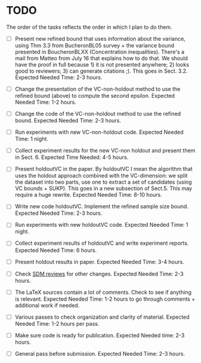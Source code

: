 TODO
====

The order of the tasks reflects the order in which I plan to do them.

- [ ] Present new refined bound that uses information about the variance, using
	Thm 3.3 from BucheronBL05 survey + the variance bound presented in
	BoucheronBLXX (Concentration inequalities). There's a mail from Matteo from
	July 16 that explains how to do that. We should have the proof in full
	because 1) it is not presented anywhere; 2) looks good to reviewers; 3) can
	generate citations ;). This goes in Sect. 3.2. Expected Needed Time: 2-3
	hours.
- [ ] Change the presentation of the VC-non-holdout method to use the refined
	bound (above) to compute the second epsilon. Expected Needed Time: 1-2
	hours.
- [ ] Change the code of the VC-non-holdout method to use the refined bound.
	Expected Needed Time: 2-3 hours.
- [ ] Run experiments with new VC-non-holdout code. Expected Needed Time: 1
	night.
- [ ] Collect experiment results for the new VC-non holdout and present them in
	Sect. 6. Expected Time Needed: 4-5 hours.
- [ ] Present holdoutVC in the paper. By holdoutVC I mean the algorithm that
	uses the holdout approach combined with the VC-dimension: we split the
	dataset into two parts, use one to extract a set of candidates (using VC
	bounds + SUKP). This goes in a new subsection of Sect.5.
	This may require a huge rewrite. Expected Needed Time: 8-10 hours.
- [ ] Write new code holdoutVC. Implement the refined sample size bound.
	Expected Needed Time: 2-3 hours.
- [ ] Run experiments with new holdoutVC code. Expected Needed Time: 1 night.
- [ ] Collect experiment results of holdoutVC and write experiment reports.
	Expected Needed Time: 6 hours.
- [ ] Present holdout results in paper. Expected Needed Time: 3-4 hours.
- [ ] Check [SDM reviews](paper/SDM14/ReviewsSDM.pdf) for other changes.
	Expected Needed Time: 2-3 hours.
- [ ] The LaTeX sources contain a lot of comments. Check to see if anything is
  relevant. Expected Needed Time: 1-2 hours to go through comments + additional
  work if needed.
- [ ] Various passes to check organization and clarity of material. Expected
	Needed Time: 1-2 hours per pass.
- [ ] Make sure code is ready for publication. Expected Needed time: 2-3 hours.
- [ ] General pass before submission. Expected Needed Time: 2-3 hours.

